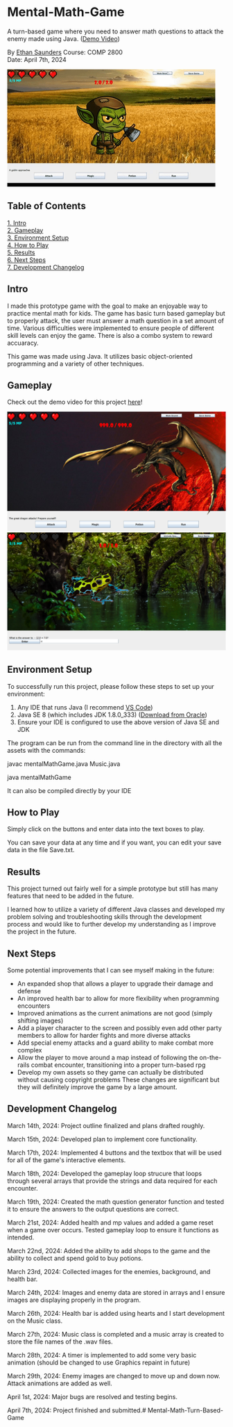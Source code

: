 # Mental-Math-Game
A turn-based game where you need to answer math questions to attack the enemy made using Java. ([Demo Video](https://youtu.be/xOqi7ggbNU8))

By [Ethan Saunders](https://github.com/esaundere) 
Course: COMP 2800   
Date: April 7th, 2024

![Mental Math Game Gif](Assets/demo.gif)  

## Table of Contents
[1. Intro](#Intro)  
[2. Gameplay](#Gameplay)  
[3. Environment Setup](#Environment-Setup)  
[4. How to Play](#How-to-Play)  
[5. Results](#Results)  
[6. Next Steps](#Next-Steps)  
[7. Development Changelog](#Development-Changelog)

## Intro

I made this prototype game with the goal to make an enjoyable way to practice mental math for kids. The game has basic turn based gameplay but to properly attack, the user must answer a math question in a set amount of time. Various difficulties were implemented to ensure people of different skill levels can enjoy the game. There is also a combo system to reward accuaracy.

This game was made using Java. It utilizes basic object-oriented programming and a variety of other techniques.

## Gameplay

Check out the demo video for this project [here](https://youtu.be/xOqi7ggbNU8)!

![Mental Math Game Battle](Assets/battle.png)  
![Mental Math Game Attack](Assets/attack.png)

## Environment Setup

To successfully run this project, please follow these steps to set up your environment:

1. Any IDE that runs Java (I recommend  [VS Code](https://code.visualstudio.com/download))
2. Java SE 8 (which includes JDK 1.8.0_333) ([Download from Oracle](https://www.oracle.com/java/technologies/javase/javase8u211-later-archive-downloads.html))
3. Ensure your IDE is configured to use the above version of Java SE and JDK

The program can be run from the command line in the directory with all the assets with the commands:

javac mentalMathGame.java Music.java

java mentalMathGame

It can also be compiled directly by your IDE 
## How to Play

Simply click on the buttons and enter data into the text boxes to play.

You can save your data at any time and if you want, you can edit your save data in the file Save.txt.

## Results

This project turned out fairly well for a simple prototype but still has many features that need to be added in the future.

I learned how to utilize a variety of different Java classes and developed my problem solving and troubleshooting skills through the development process and would like to further develop my understanding as I improve the project in the future.

## Next Steps
Some potential improvements that I can see myself making in the future:

- An expanded shop that allows a player to upgrade their damage and defense
- An improved health bar to allow for more flexibility when programming encounters
- Improved animations as the current animations are not good (simply shifting images)
- Add a player character to the screen and possibly even add other party members to allow for harder fights and more diverse attacks
- Add special enemy attacks and a guard ability to make combat more complex
- Allow the player to move around a map instead of following the on-the-rails combat encounter, transitioning into a proper turn-based rpg
- Develop my own assets so they game can actually be distributed without causing copyright problems
These changes are significant but they will definitely improve the game by a large amount.

## Development Changelog
March 14th, 2024: Project outline finalized and plans drafted roughly.

March 15th, 2024: Developed plan to implement core functionality.

March 17th, 2024: Implemented 4 buttons and the textbox that will be used for all of the game's interactive elements.

March 18th, 2024: Developed the gameplay loop strucure that loops through several arrays that provide the strings and data required for each encounter.

March 19th, 2024: Created the math question generator function and tested it to ensure the answers to the output questions are correct.

March 21st, 2024: Added health and mp values and added a game reset when a game over occurs. Tested gameplay loop to ensure it functions as intended.

March 22nd, 2024: Added the ability to add shops to the game and the ability to collect and spend gold to buy potions.

March 23rd, 2024: Collected images for the enemies, background, and health bar.

March 24th, 2024: Images and enemy data are stored in arrays and I ensure images are displaying properly in the program.

March 26th, 2024: Health bar is added using hearts and I start development on the Music class.

March 27th, 2024: Music class is completed and a music array is created to store the file names of the .wav files.

March 28th, 2024: A timer is implemented to add some very basic animation (should be changed to use Graphics repaint in future)

March 29th, 2024: Enemy images are changed to move up and down now. Attack animations are added as well.

April 1st, 2024: Major bugs are resolved and testing begins.

April 7th, 2024: Project finished and submitted.# Mental-Math-Turn-Based-Game
